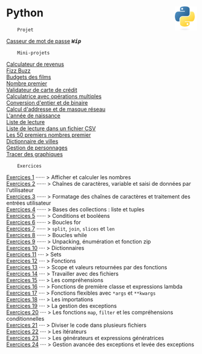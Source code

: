 # **Python** <a href="docs"><img align="right" src="src/images/Python-logo-notext.svg" alt="Python" height="64px"></a>

```
    Projet
```
[Casseur de mot de passe](projets/psswdBreaker) <kbd>_**Wip**_</kbd>  
<!-- [Jeu Snake](projects/snake) - _(soon)_  -->
```
    Mini-projets
```
[Calculateur de revenus](miniProjets/weeklySalaryCalculator "Calculateur simple de revenus")  
[Fizz Buzz](miniProjets/FizzBuzz "Fizz Buzz")   
[Budgets des films](miniProjets/filmBudgets "Troisième defi : Budget des films")  
[Nombre premier](miniProjets/primeNomber "Nombre premier")  
[Validateur de carte de crédit](miniProjets/creditCardValidator "Validateur de carte de crédit")  
[Calculatrice avec opérations multiples](miniProjets/calculator "Calculatrice avec opérations multiples")  
[Conversion d'entier et de binaire](miniProjets/integerBinaryConversion "Conversion de binaire en entier et vice versa")  
[Calcul d'addresse et de masque réseau](miniProjets/networkAdressMask "Conversion de binaire en entier et vice versa")  
[L'année de naissance](miniProjets/ageAndYearOfBirth "Saisir l'âge et afficher l'annèe de naissance")  
[Liste de lecture](miniProjets/bookslist "Liste de lecture très simple")  
[Liste de lecture dans un fichier CSV](miniProjets/booklist2 "Liste de lecture sauvegardée dans un fichier CSV (Comma Separated Values [valeurs séparées par des virgules])")  
[Les 50 premiers nombres premier](miniProjets/ListPrimeNumber "Liste des 50 premiers nombres premier")  
[Dictionnaire de villes](miniProjets/dictionaryOfCities "Dictionnaire de ville")  
[Gestion de personnages](miniProjets/characterManagement "Gestion de personnage")  
[Tracer des graphiques](miniProjets/drawGraphs "Tracer un graphique")   
<!-- [Lancer les dés](miniProjets/rollTheDices "Lancer les dés")    -->
<!-- [Avocats](miniProjets/lawyers "Avocats")    -->
<!-- [Web Scraping](miniProjets/webScraping "Web Scraping")    -->
```
    Exercices
```
[Exercices 1](exercises/practice1) ······ > Afficher et calculer les nombres  
[Exercices 2](exercises/practice2) ······ > Chaînes de caractères, variable et saisi de données par l'utilisateur  
[Exercices 3](exercises/practice3) ······ > Formatage des chaînes de caractères et traitement des entrées utilisateur  
[Exercices 4](exercises/practice4) ······ > Bases des collections : liste et tuples  
[Exercices 5](exercises/practice5) ······ > Conditions et booléens  
[Exercices 6](exercises/practice6) ······ > Boucles for  
[Exercices 7](exercises/practice7) ······ > `split`, `join`, `slices` et `len`  
[Exercices 8](exercises/practice8) ······ > Boucles while  
[Exercices 9](exercises/practice9) ······ > Unpacking, énumération et fonction zip  
[Exercices 10](exercises/practice10) ···· > Dictionnaires  
[Exercices 11](exercises/practice11) ···· > Sets  
[Exercices 12](exercises/practice12) ···· > Fonctions  
[Exercices 13](exercises/practice13) ···· > Scope et valeurs retournées par des fonctions  
[Exercices 14](exercises/practice14) ···· > Travailler avec des fichiers  
[Exercices 15](exercises/practice15) ···· > Les compréhensions  
[Exercices 16](exercises/practice16) ···· > Fonctions de première classe et expressions lambda  
[Exercices 17](exercises/practice17) ···· > Fonctions flexibles avec `*args` et `**kwargs`  
[Exercices 18](exercises/practice18) ···· > Les importations  
[Exercices 19](exercises/practice19) ···· > La gestion des exceptions  
[Exercices 20](exercises/practice20) ···· > Les fonctions `map`, `filter` et les compréhensions conditionnelles  
[Exercices 21](exercises/practice21) ···· > Diviser le code dans plusieurs fichiers  
[Exercices 22](exercises/practice22) ···· > Les itérateurs  
[Exercices 23](exercises/practice23) ···· > Les générateurs et expressions génératrices  
[Exercices 24](exercises/practice24) ···· > Gestion avancée des exceptions et levée des exceptions  
<!-- [Exercices 25](exercises/practice25) ···· > L'écriture de Python idiomatique   -->
<!-- [Exercices 26](exercises/practice26) ···· > Tirer parti de la bibliothèque standard   -->
<!-- [Exercices 27](exercises/practice27) ···· > La mise en place d'un environnement de développement local   -->
<!-- [Exercices 28](exercises/practice28) ···· > L'identification de type   -->
<!-- [Exercices 29](exercises/practice29) ···· > Les décorateurs   -->
<!-- [Exercices 30](exercises/practice30) ···· > Les bases de pygame   -->